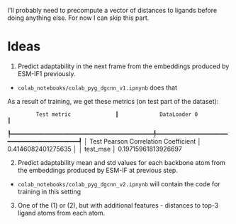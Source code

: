I'll probably need to precompute a vector of distances to ligands before doing anything else. For now I can skip this part.


# Ideas
1. Predict adaptability in the next frame from the embeddings produced by ESM-IF1 previously.

- `colab_notebooks/colab_pyg_dgcnn_v1.ipnynb` does that

As a result of training, we get these metrics (on test part of the dataset):

             Test metric              ┃             DataLoader 0             ┃
┡━━━━━━━━━━━━━━━━━━━━━━━━━━━━━━━━━━━━━━╇━━━━━━━━━━━━━━━━━━━━━━━━━━━━━━━━━━━━━━┩
│ Test Pearson Correlation Coefficient │          0.4146082401275635          │
│               test_mse               │         0.19715961813926697


2. Predict adaptability mean and std values for each backbone atom  from the embeddings produced by ESM-IF at previous step.

- `colab_notebooks/colab_pyg_dgcnn_v2.ipnynb` will contain the code for training in this setting

3. One of the (1) or (2), but with additional features - distances to top-3 ligand atoms from each atom.
